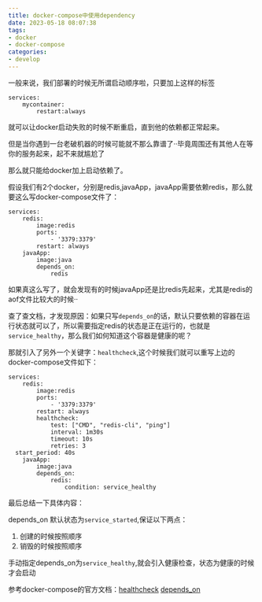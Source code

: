 ```yaml
---
title: docker-compose中使用dependency
date: 2023-05-18 08:07:38
tags:
- docker
- docker-compose
categories:
- develop
---
```


一般来说，我们部署的时候无所谓启动顺序啦，只要加上这样的标签

```
services:
    mycontainer:
        restart:always
```

就可以让docker启动失败的时候不断重启，直到他的依赖都正常起来。

但是当你遇到一台老破机器的时候可能就不那么靠谱了··毕竟周围还有其他人在等你的服务起来，起不来就尴尬了

那么就只能给docker加上启动依赖了。

假设我们有2个docker，分别是redis,javaApp，javaApp需要依赖redis，那么就要这么写docker-compose文件了：
```
services:
    redis:
        image:redis
        ports:
            - '3379:3379'
        restart: always
    javaApp:
        image:java
        depends_on:
            redis
```
如果真这么写了，就会发现有的时候javaApp还是比redis先起来，尤其是redis的aof文件比较大的时候··

查了查文档，才发现原因：如果只写`depends_on`的话，默认只要依赖的容器在运行状态就可以了，所以需要指定redis的状态是正在运行的，也就是`service_healthy`，那么我们如何知道这个容器是健康的呢？

那就引入了另外一个关键字：`healthcheck`,这个时候我们就可以重写上边的docker-compose文件如下：

```
services:
    redis:
        image:redis
        ports:
            - '3379:3379'
        restart: always
        healthcheck:
            test: ["CMD", "redis-cli", "ping"]
            interval: 1m30s
            timeout: 10s
            retries: 3
  start_period: 40s
    javaApp:
        image:java
        depends_on:
            redis:
                condition: service_healthy
```



最后总结一下具体内容：

depends_on 默认状态为`service_started`,保证以下两点：
1. 创建的时候按照顺序
2. 销毁的时候按照顺序

手动指定depends_on为`service_healthy`,就会引入健康检查，状态为健康的时候才会启动

参考docker-compose的官方文档：[healthcheck](https://docs.docker.com/compose/compose-file/05-services/#healthcheck) [depends_on](https://docs.docker.com/compose/compose-file/05-services/#depends_on)